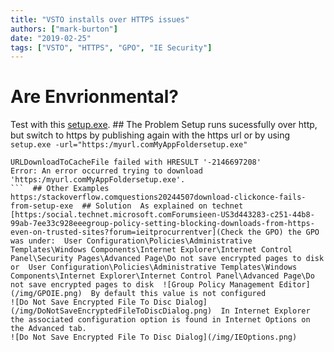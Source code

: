 ```yaml
---
title: "VSTO installs over HTTPS issues"
authors: ["mark-burton"]
date: "2019-02-25"
tags: ["VSTO", "HTTPS", "GPO", "IE Security"]
---
```


# Are Envrionmental?
Test with this [setup.exe](assetstestvstosetup.exe).  ## The Problem
Setup runs sucessfully over http, but switch to https by publishing again with the https url or by using `setup.exe -url="https:/myurl.comMyAppFoldersetup.exe"`
```
URLDownloadToCacheFile failed with HRESULT '-2146697208'
Error: An error occurred trying to download 'https:/myurl.comMyAppFoldersetup.exe'.
```  ## Other Examples
https:/stackoverflow.comquestions20244507download-clickonce-fails-from-setup-exe  ## Solution  As explained on technet [https:/social.technet.microsoft.comForumsieen-US3d443283-c251-44b8-99ab-7ee33c928eeegroup-policy-setting-blocking-downloads-from-https-even-on-trusted-sites?forum=ieitprocurrentver](Check the GPO) the GPO was under:  User Configuration\Policies\Administrative Templates\Windows Components\Internet Explorer\Internet Control Panel\Security Pages\Advanced Page\Do not save encrypted pages to disk  or  User Configuration\Policies\Administrative Templates\Windows Components\Internet Explorer\Internet Control Panel\Advanced Page\Do not save encrypted pages to disk  ![Group Policy Management Editor](/img/GPOIE.png)  By default this value is not configured
![Do Not Save Encrypted File To Disc Dialog](/img/DoNotSaveEncryptedFileToDiscDialog.png)  In Internet Explorer the associated configuration option is found in Internet Options on the Advanced tab.
![Do Not Save Encrypted File To Disc Dialog](/img/IEOptions.png)  